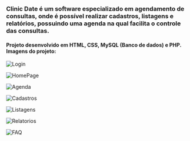 <h3>Clinic Date é um software especializado em agendamento de consultas, onde é possível realizar cadastros, listagens e relatórios, possuindo uma agenda na qual facilita o controle das consultas. </h3>

<h4> Projeto desenvolvido em HTML, CSS, MySQL (Banco de dados) e PHP.
Imagens do projeto: </h4>

![Login](https://user-images.githubusercontent.com/55213140/132969933-3e174f4b-ce88-4f68-83e3-43d90add3993.png)

![HomePage](https://user-images.githubusercontent.com/55213140/132969938-1c5cdc75-c184-46b4-b520-f2d9cde93d3c.png)

![Agenda](https://user-images.githubusercontent.com/55213140/132969940-1e4357a9-6abe-4f23-b213-1df81346b147.png)

![Cadastros](https://user-images.githubusercontent.com/55213140/132969945-df3f058f-9cbb-45e7-8b48-82338734aa8b.png)

![Listagens](https://user-images.githubusercontent.com/55213140/132969947-e74610d7-c579-4456-8710-a5ce05b612cf.png)

![Relatorios](https://user-images.githubusercontent.com/55213140/132969951-d5ce59be-a41d-4bb3-9da4-f22454a52e1e.png)

![FAQ](https://user-images.githubusercontent.com/55213140/132969953-19ce9979-5bf0-4dae-a3b1-eccb9f91d5ef.png)




